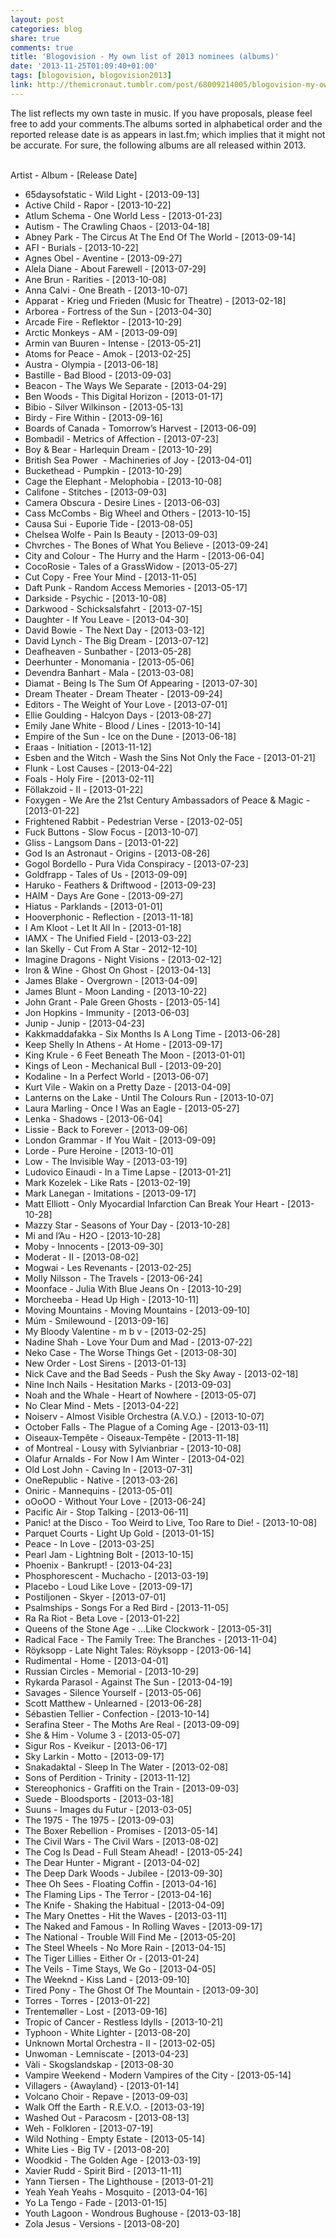 ```yaml
---
layout: post
categories: blog
share: true
comments: true
title: 'Blogovision - My own list of 2013 nominees (albums)'
date: '2013-11-25T01:09:40+01:00'
tags: [blogovision, blogovision2013]
link: http://themicronaut.tumblr.com/post/68009214005/blogovision-my-own-list-of-2013-nominees-albums
---
```

The list reflects my own taste in music. If you have proposals, please feel free to add your comments.The albums sorted in alphabetical order and the reported release date is as appears in last.fm; which implies that it might not be accurate. For sure, the following albums are all released within 2013.          

Artist - Album - [Release Date]

* 65daysofstatic - Wild Light - [2013-09-13]
* Active Child - Rapor - [2013-10-22]
* Atlum Schema - One World Less - [2013-01-23]
* Autism - The Crawling Chaos - [2013-04-18]
* Abney Park - The Circus At The End Of The World - [2013-09-14]
* AFI - Burials - [2013-10-22]
* Agnes Obel - Aventine - [2013-09-27]
* Alela Diane - About Farewell - [2013-07-29]
* Ane Brun - Rarities - [2013-10-08]
* Anna Calvi - One Breath - [2013-10-07]
* Apparat - Krieg und Frieden (Music for Theatre) - [2013-02-18]
* Arborea - Fortress of the Sun - [2013-04-30]
* Arcade Fire - Reflektor - [2013-10-29]
* Arctic Monkeys - AM - [2013-09-09]
* Armin van Buuren - Intense - [2013-05-21]
* Atoms for Peace - Amok - [2013-02-25]
* Austra - Olympia - [2013-06-18]
* Bastille - Bad Blood - [2013-09-03]
* Beacon - The Ways We Separate - [2013-04-29]
* Ben Woods - This Digital Horizon - [2013-01-17]
* Bibio - Silver Wilkinson - [2013-05-13]
* Birdy - Fire Within - [2013-09-16]
* Boards of Canada - Tomorrow’s Harvest - [2013-06-09]
* Bombadil - Metrics of Affection - [2013-07-23]
* Boy & Bear - Harlequin Dream - [2013-10-29]
* British Sea Power  - Machineries of Joy - [2013-04-01]
* Buckethead - Pumpkin - [2013-10-29]
* Cage the Elephant - Melophobia - [2013-10-08]
* Califone - Stitches - [2013-09-03]
* Camera Obscura - Desire Lines - [2013-06-03]
* Cass McCombs - Big Wheel and Others - [2013-10-15]
* Causa Sui - Euporie Tide - [2013-08-05]
* Chelsea Wolfe - Pain Is Beauty - [2013-09-03]
* Chvrches - The Bones of What You Believe - [2013-09-24]
* City and Colour - The Hurry and the Harm - [2013-06-04]
* CocoRosie - Tales of a GrassWidow - [2013-05-27]
* Cut Copy - Free Your Mind - [2013-11-05]
* Daft Punk - Random Access Memories - [2013-05-17]
* Darkside - Psychic - [2013-10-08]
* Darkwood - Schicksalsfahrt - [2013-07-15]
* Daughter - Ιf You Leave - [2013-04-30]
* David Bowie - The Next Day - [2013-03-12]
* David Lynch - The Big Dream - [2013-07-12]
* Deafheaven - Sunbather - [2013-05-28]
* Deerhunter - Monomania - [2013-05-06]
* Devendra Banhart - Mala - [2013-03-08]
* Diamat - Being Is The Sum Of Appearing - [2013-07-30]
* Dream Theater - Dream Theater - [2013-09-24]
* Editors - The Weight of Your Love - [2013-07-01]
* Ellie Goulding - Halcyon Days - [2013-08-27]
* Emily Jane White - Blood / Lines - [2013-10-14]
* Empire of the Sun - Ice on the Dune - [2013-06-18]
* Eraas - Initiation - [2013-11-12]
* Esben and the Witch - Wash the Sins Not Only the Face - [2013-01-21]
* Flunk - Lost Causes - [2013-04-22]
* Foals - Holy Fire - [2013-02-11]
* Föllakzoid - II - [2013-01-22]
* Foxygen - We Are the 21st Century Ambassadors of Peace & Magic - [2013-01-22]
* Frightened Rabbit - Pedestrian Verse - [2013-02-05]
* Fuck Buttons - Slow Focus - [2013-10-07]
* Gliss - Langsom Dans - [2013-01-22]
* God Is an Astronaut - Origins - [2013-08-26]
* Gogol Bordello - Pura Vida Conspiracy - [2013-07-23]
* Goldfrapp - Tales of Us - [2013-09-09]
* Haruko - Feathers & Driftwood - [2013-09-23]
* HAIM - Days Are Gone - [2013-09-27]
* Hiatus - Parklands - [2013-01-01]
* Hooverphonic - Reflection - [2013-11-18]
* I Am Kloot - Let It All In - [2013-01-18]
* IAMX - The Unified Field - [2013-03-22]
* Ian Skelly - Cut From A Star - 2012-12-10]
* Imagine Dragons - Night Visions - [2013-02-12]
* Iron & Wine - Ghost On Ghost - [2013-04-13]
* James Blake - Overgrown - [2013-04-09]
* James Blunt - Moon Landing - [2013-10-22]
* John Grant - Pale Green Ghosts - [2013-05-14]
* Jon Hopkins - Immunity - [2013-06-03]
* Junip - Junip - [2013-04-23]
* Kakkmaddafakka - Six Months Is A Long Time - [2013-06-28]
* Keep Shelly In Athens - At Home - [2013-09-17]
* King Krule - 6 Feet Beneath The Moon - [2013-01-01]
* Kings of Leon - Mechanical Bull - [2013-09-20]
* Kodaline - In a Perfect World - [2013-06-07]
* Kurt Vile - Wakin on a Pretty Daze - [2013-04-09]
* Lanterns on the Lake - Until The Colours Run - [2013-10-07]
* Laura Marling - Once I Was an Eagle - [2013-05-27]
* Lenka - Shadows - [2013-06-04]
* Lissie - Back to Forever - [2013-09-06]
* London Grammar - If You Wait - [2013-09-09]
* Lorde - Pure Heroine - [2013-10-01]
* Low - The Invisible Way - [2013-03-19]
* Ludovico Einaudi - In a Time Lapse - [2013-01-21]
* Mark Kozelek - Like Rats - [2013-02-19]
* Mark Lanegan - Imitations - [2013-09-17]
* Matt Elliott - Only Myocardial Infarction Can Break Your Heart - [2013-10-28]
* Mazzy Star - Seasons of Your Day - [2013-10-28]
* Mi and l’Au - H2O - [2013-10-28]
* Moby - Innocents - [2013-09-30]
* Moderat - ΙΙ - [2013-08-02]
* Mogwai - Les Revenants - [2013-02-25]
* Molly Nilsson - The Travels - [2013-06-24]
* Moonface - Julia With Blue Jeans On - [2013-10-29]
* Morcheeba - Head Up High - [2013-10-11]
* Moving Mountains - Moving Mountains - [2013-09-10]
* Múm - Smilewound - [2013-09-16]
* My Bloody Valentine - m b v - [2013-02-25]
* Nadine Shah - Love Your Dum and Mad - [2013-07-22]
* Neko Case - The Worse Things Get - [2013-08-30]
* New Order - Lost Sirens - [2013-01-13]
* Nick Cave and the Bad Seeds - Push the Sky Away - [2013-02-18]
* Nine Inch Nails - Hesitation Marks - [2013-09-03]
* Noah and the Whale - Heart of Nowhere - [2013-05-07]
* No Clear Mind - Mets - [2013-04-22]
* Noiserv - Almost Visible Orchestra (A.V.O.) - [2013-10-07]
* October Falls - The Plague of a Coming Age - [2013-03-11]
* Oiseaux-Tempête - Oiseaux-Tempête - [2013-11-18]
* of Montreal - Lousy with Sylvianbriar - [2013-10-08]
* Olafur Arnalds - For Now I Am Winter - [2013-04-02]
* Old Lost John - Caving In - [2013-07-31]
* OneRepublic - Native - [2013-03-26]
* Oniric - Mannequins - [2013-05-01]
* oOoOO - Without Your Love - [2013-06-24]
* Pacific Air - Stop Talking - [2013-06-11]
* Panic! at the Disco - Too Weird to Live, Too Rare to Die! - [2013-10-08]
* Parquet Courts - Light Up Gold - [2013-01-15]
* Peace - In Love - [2013-03-25]
* Pearl Jam - Lightning Bolt - [2013-10-15]
* Phoenix - Bankrupt! - [2013-04-23]
* Phosphorescent - Muchacho - [2013-03-19]
* Placebo - Loud Like Love - [2013-09-17]
* Postiljonen - Skyer - [2013-07-01]
* Psalmships - Songs For a Red Bird - [2013-11-05]
* Ra Ra Riot - Beta Love - [2013-01-22]
* Queens of the Stone Age - …Like Clockwork - [2013-05-31]
* Radical Face - The Family Tree: The Branches - [2013-11-04]
* Röyksopp - Late Night Tales: Röyksopp - [2013-06-14]
* Rudimental - Home - [2013-04-01]
* Russian Circles - Memorial - [2013-10-29]
* Rykarda Parasol - Against The Sun - [2013-04-19]
* Savages - Silence Yourself - [2013-05-06]
* Scott Matthew - Unlearned - [2013-06-28]
* Sébastien Tellier - Confection - [2013-10-14]
* Serafina Steer - The Moths Are Real - [2013-09-09]
* She & Him - Volume 3 - [2013-05-07]
* Sigur Ros - Kveikur - [2013-06-17]
* Sky Larkin - Motto - [2013-09-17]
* Snakadaktal - Sleep In The Water - [2013-02-08]
* Sons of Perdition - Trinity - [2013-11-12]
* Stereophonics - Graffiti on the Train - [2013-09-03]
* Suede - Bloodsports - [2013-03-18]
* Suuns - Images du Futur - [2013-03-05]
* The 1975 - The 1975 - [2013-09-03]
* The Boxer Rebellion - Promises - [2013-05-14]
* The Civil Wars - The Civil Wars - [2013-08-02]
* The Cog Is Dead - Full Steam Ahead! - [2013-05-24]
* The Dear Hunter - Migrant - [2013-04-02]
* The Deep Dark Woods - Jubilee - [2013-09-30]
* Thee Oh Sees - Floating Coffin - [2013-04-16]
* The Flaming Lips - The Terror - [2013-04-16]
* The Knife - Shaking the Habitual - [2013-04-09]
* The Mary Onettes - Hit the Waves - [2013-03-11]
* The Naked and Famous - In Rolling Waves - [2013-09-17]
* The National - Trouble Will Find Me - [2013-05-20]
* The Steel Wheels - No More Rain - [2013-04-15]
* The Tiger Lillies - Either Or - [2013-01-24]
* The Veils - Time Stays, We Go - [2013-04-05]
* The Weeknd - Kiss Land - [2013-09-10]
* Tired Pony - The Ghost Of The Mountain - [2013-09-30]
* Torres - Torres - [2013-01-22]
* Trentemøller - Lost - [2013-09-16]
* Tropic of Cancer - Restless Idylls - [2013-10-21]
* Typhoon - White Lighter - [2013-08-20]
* Unknown Mortal Orchestra - II - [2013-02-05]
* Unwoman - Lemniscate - [2013-04-23]
* Vàli - Skogslandskap - [2013-08-30
* Vampire Weekend - Modern Vampires of the City - [2013-05-14]
* Villagers - {Awayland} - [2013-01-14]
* Volcano Choir - Repave - [2013-09-03]
* Walk Off the Earth - R.E.V.O. - [2013-03-19]
* Washed Out - Paracosm - [2013-08-13]
* Weh - Folkloren - [2013-07-19]
* Wild Nothing - Empty Estate - [2013-05-14]
* White Lies - Big TV - [2013-08-20]
* Woodkid - The Golden Age - [2013-03-19]
* Xavier Rudd - Spirit Bird - [2013-11-11]
* Yann Tiersen - The Lighthouse - [2013-01-21]
* Yeah Yeah Yeahs - Mosquito - [2013-04-16]
* Yo La Tengo - Fade - [2013-01-15]
* Youth Lagoon - Wondrous Bughouse - [2013-03-18]
* Zola Jesus - Versions - [2013-08-20]